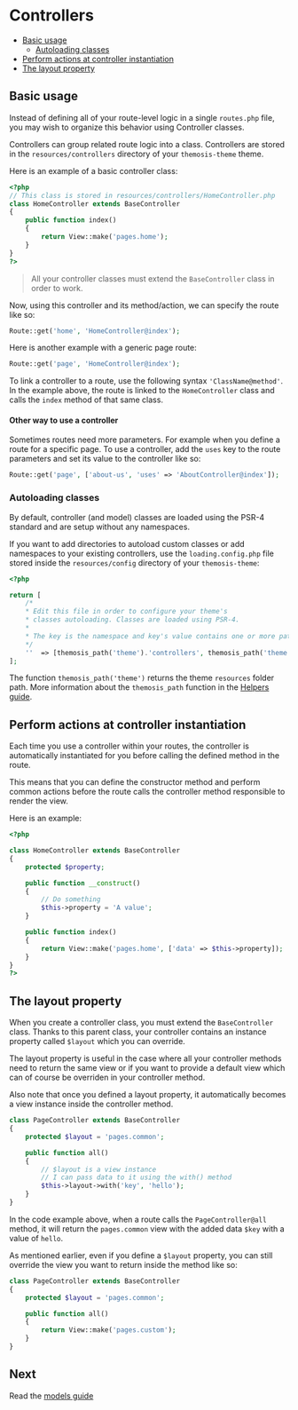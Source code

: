 Controllers
===========

- [Basic usage](#basic-usage)
	- [Autoloading classes](#autoloading-classes)
- [Perform actions at controller instantiation](#perform-actions-at-controller-instantiation)
- [The layout property](#the-layout-property)

Basic usage
-----------

Instead of defining all of your route-level logic in a single `routes.php` file, you may wish to organize this behavior using Controller classes.

Controllers can group related route logic into a class. Controllers are stored in the `resources/controllers` directory of your `themosis-theme` theme.

Here is an example of a basic controller class:

```php
<?php
// This class is stored in resources/controllers/HomeController.php
class HomeController extends BaseController
{
    public function index()
    {
        return View::make('pages.home');
    }
}
?>
```

> All your controller classes must extend the `BaseController` class in order to work.

Now, using this controller and its method/action, we can specify the route like so:

```php
Route::get('home', 'HomeController@index');
```

Here is another example with a generic page route:

```php
Route::get('page', 'HomeController@index');
```

To link a controller to a route, use the following syntax `'ClassName@method'`. In the example above, the route is linked to the `HomeController` class and calls the `index` method of that same class.

#### Other way to use a controller

Sometimes routes need more parameters. For example when you define a route for a specific page. To use a controller, add the `uses` key to the route parameters and set its value to the controller like so:

```php
Route::get('page', ['about-us', 'uses' => 'AboutController@index']);
```

### Autoloading classes

By default, controller (and model) classes are loaded using the PSR-4 standard and are setup without any namespaces.

If you want to add directories to autoload custom classes or add namespaces to your existing controllers, use the `loading.config.php` file stored inside the `resources/config` directory of your `themosis-theme`:

```php
<?php

return [
    /*
    * Edit this file in order to configure your theme's
    * classes autoloading. Classes are loaded using PSR-4.
    *
    * The key is the namespace and key's value contains one or more paths to your classes.
    */
    ''  => [themosis_path('theme').'controllers', themosis_path('theme').'models']
];
```

The function `themosis_path('theme')` returns the theme `resources` folder path. More information about the `themosis_path` function in the [Helpers guide](http://framework.themosis.com/docs/helpers/).

Perform actions at controller instantiation
-------------------------------------------

Each time you use a controller within your routes, the controller is automatically instantiated for you before calling the defined method in the route.

This means that you can define the constructor method and perform common actions before the route calls the controller method responsible to render the view.

Here is an example:
```php
<?php

class HomeController extends BaseController
{
    protected $property;

    public function __construct()
    {
        // Do something
        $this->property = 'A value';
    }

    public function index()
    {	
        return View::make('pages.home', ['data' => $this->property]);
    }
}
?>
```

The layout property
-------------------

When you create a controller class, you must extend the `BaseController` class. Thanks to this parent class, your controller contains an instance property called `$layout` which you can override.

The layout property is useful in the case where all your controller methods need to return the same view or if you want to provide a default view which can of course be overriden in your controller method.

Also note that once you defined a layout property, it automatically becomes a view instance inside the controller method.

```php
class PageController extends BaseController
{
    protected $layout = 'pages.common';

    public function all()
    {
        // $layout is a view instance
        // I can pass data to it using the with() method
        $this->layout->with('key', 'hello');
    }
}
```

In the code example above, when a route calls the `PageController@all` method, it will return the `pages.common` view with the added data `$key` with a value of `hello`.

As mentioned earlier, even if you define a `$layout` property, you can still override the view you want to return inside the method like so:

```php
class PageController extends BaseController
{
    protected $layout = 'pages.common';

    public function all()
    {
        return View::make('pages.custom');
    }
}
```

Next
----
Read the [models guide]({{url}}/models)